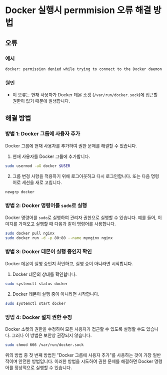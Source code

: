 # Docker 실행시 permmision 오류 해결 방법

## 오류
### 예시

```bash
docker: permission denied while trying to connect to the Docker daemon socket at unix:///var/run/docker.sock
```

### 원인

- 이 오류는 현재 사용자가 Docker 데몬 소켓 (`/var/run/docker.sock`)에 접근할 권한이 없기 때문에 발생합니다.


## 해결 방법

### 방법 1: Docker 그룹에 사용자 추가

Docker 그룹에 현재 사용자를 추가하여 권한 문제를 해결할 수 있습니다.

1. 현재 사용자를 Docker 그룹에 추가합니다.

```sh
sudo usermod -aG docker $USER
```

2. 그룹 변경 사항을 적용하기 위해 로그아웃하고 다시 로그인합니다. 또는 다음 명령어로 세션을 새로 고칩니다.

```sh
newgrp docker
```

### 방법 2: Docker 명령어를 `sudo`로 실행

Docker 명령어를 `sudo`로 실행하여 관리자 권한으로 실행할 수 있습니다. 예를 들어, 이미지를 가져오고 실행할 때 다음과 같이 명령어를 사용합니다.

```sh
sudo docker pull nginx
sudo docker run -d -p 80:80 --name mynginx nginx
```

### 방법 3: Docker 데몬이 실행 중인지 확인

Docker 데몬이 실행 중인지 확인하고, 실행 중이 아니라면 시작합니다.

1. Docker 데몬의 상태를 확인합니다.

```sh
sudo systemctl status docker
```

2. Docker 데몬이 실행 중이 아니라면 시작합니다.

```sh
sudo systemctl start docker
```

### 방법 4: Docker 설치 권한 수정

Docker 소켓의 권한을 수정하여 모든 사용자가 접근할 수 있도록 설정할 수도 있습니다. 그러나 이 방법은 보안상 권장되지 않습니다.

```sh
sudo chmod 666 /var/run/docker.sock
```

위의 방법 중 첫 번째 방법인 "Docker 그룹에 사용자 추가"를 사용하는 것이 가장 일반적이며 안전한 방법입니다. 이러한 방법을 시도하여 권한 문제를 해결하면 Docker 명령어를 정상적으로 실행할 수 있습니다.
